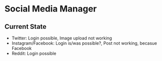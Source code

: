 # Social Media Manager

## Current State

- Twitter: Login possible, Image upload not working
- Instagram/Facebook: Login is/was possible?, Post not working, becasue Facebook
- Reddit: Login possible
